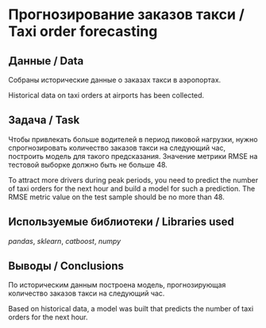# Прогнозирование заказов такси / Taxi order forecasting

## Данные / Data
Собраны исторические данные о заказах такси в аэропортах.

Historical data on taxi orders at airports has been collected.

## Задача / Task
Чтобы привлекать больше водителей в период пиковой нагрузки, нужно спрогнозировать количество заказов такси на следующий час, построить модель для такого предсказания.
Значение метрики RMSE на тестовой выборке должно быть не больше 48.

To attract more drivers during peak periods, you need to predict the number of taxi orders for the next hour and build a model for such a prediction.
The RMSE metric value on the test sample should be no more than 48.

## Используемые библиотеки / Libraries used
*pandas*, *sklearn*, *catboost*, *numpy*

## Выводы / Conclusions
По историческим данным построена модель, прогнозирующая количество заказов такси на следующий час.

Based on historical data, a model was built that predicts the number of taxi orders for the next hour.

